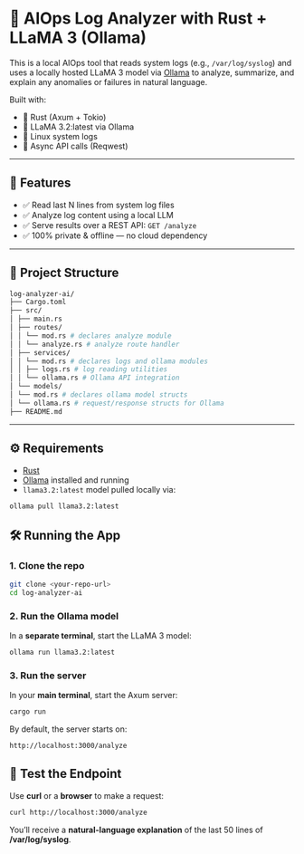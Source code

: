 # 🧠 AIOps Log Analyzer with Rust + LLaMA 3 (Ollama)

This is a local AIOps tool that reads system logs (e.g., `/var/log/syslog`) and uses a locally hosted LLaMA 3 model via [Ollama](https://ollama.com) to analyze, summarize, and explain any anomalies or failures in natural language.

Built with:

- 🚀 Rust (Axum + Tokio)
- 🤖 LLaMA 3.2:latest via Ollama
- 📄 Linux system logs
- 🔗 Async API calls (Reqwest)

---

## 📌 Features

- ✅ Read last N lines from system log files
- ✅ Analyze log content using a local LLM
- ✅ Serve results over a REST API: `GET /analyze`
- ✅ 100% private & offline — no cloud dependency

---

## 📁 Project Structure
```bash
log-analyzer-ai/
├── Cargo.toml
├── src/
│ ├── main.rs
│ ├── routes/
│ │ └── mod.rs # declares analyze module
│ │ └── analyze.rs # analyze route handler
│ ├── services/
│ │ └── mod.rs # declares logs and ollama modules
│ │ ├── logs.rs # log reading utilities
│ │ └── ollama.rs # Ollama API integration
│ └── models/
│ └── mod.rs # declares ollama model structs
│ └── ollama.rs # request/response structs for Ollama
├── README.md

```

---

## ⚙️ Requirements

- [Rust](https://www.rust-lang.org/tools/install)
- [Ollama](https://ollama.com/) installed and running
- `llama3.2:latest` model pulled locally via:

```bash
ollama pull llama3.2:latest
```

## 🛠️ Running the App

### 1. Clone the repo

```bash
git clone <your-repo-url>
cd log-analyzer-ai
```

### 2. Run the Ollama model

In a **separate terminal**, start the LLaMA 3 model:

```bash
ollama run llama3.2:latest
```

### 3. Run the server

In your **main terminal**, start the Axum server:

```bash
cargo run
```

By default, the server starts on:

```bash
http://localhost:3000/analyze
```

## 🧪 Test the Endpoint

Use **curl** or a **browser** to make a request:

```bash
curl http://localhost:3000/analyze
```

You’ll receive a **natural-language explanation** of the last 50 lines of **/var/log/syslog**.
